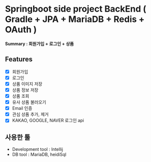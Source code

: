 # Springboot side project BackEnd ( Gradle + JPA + MariaDB + Redis + OAuth )

**Summary : 회원가입 + 로그인 + 상품**

## Features

- [x] 회원가입
- [x] 로그인
- [x] 상품 이미지 저장
- [x] 상품 정보 저장
- [x] 상품 조회
- [x] 유사 상품 불러오기
- [x] Email 인증
- [x] 관심 상품 추가, 제거
- [x] KAKAO, GOOGLE, NAVER 로그인 api

## 사용한 툴 

- Development tool : Intellij
- DB tool : MariaDB, heidiSql
